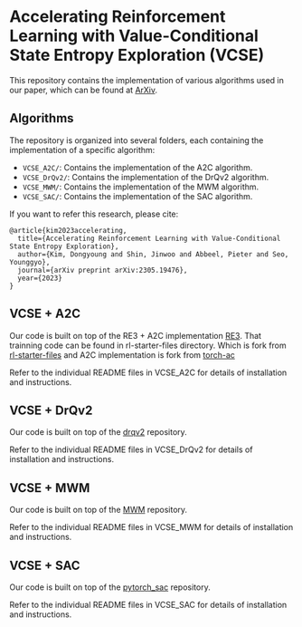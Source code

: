 # Accelerating Reinforcement Learning with Value-Conditional State Entropy Exploration (VCSE)

This repository contains the implementation of various algorithms used in our paper, which can be found at [ArXiv](https://arxiv.org/abs/2305.19476).

## Algorithms

The repository is organized into several folders, each containing the implementation of a specific algorithm:

- `VCSE_A2C/`: Contains the implementation of the A2C algorithm.
- `VCSE_DrQv2/`: Contains the implementation of the DrQv2 algorithm.
- `VCSE_MWM/`: Contains the implementation of the MWM algorithm.
- `VCSE_SAC/`: Contains the implementation of the SAC algorithm.

If you want to refer this research, please cite:

```
@article{kim2023accelerating,
  title={Accelerating Reinforcement Learning with Value-Conditional State Entropy Exploration},
  author={Kim, Dongyoung and Shin, Jinwoo and Abbeel, Pieter and Seo, Younggyo},
  journal={arXiv preprint arXiv:2305.19476},
  year={2023}
}
```

## VCSE + A2C
Our code is built on top of the RE3 + A2C implementation [RE3](https://github.com/younggyoseo/RE3). That trainning code can be found in rl-starter-files directory. Which is fork from [rl-starter-files](https://github.com/lcswillems/rl-starter-files) and A2C implementation is fork from [torch-ac](https://github.com/lcswillems/torch-ac)

Refer to the individual README files in VCSE_A2C for details of installation and instructions.

## VCSE + DrQv2
Our code is built on top of the [drqv2](https://github.com/facebookresearch/drqv2) repository.

Refer to the individual README files in VCSE_DrQv2 for details of installation and instructions.

## VCSE + MWM
Our code is built on top of the [MWM](https://github.com/younggyoseo/MWM) repository.

Refer to the individual README files in VCSE_MWM for details of installation and instructions.

## VCSE + SAC
Our code is built on top of the [pytorch_sac](https://github.com/denisyarats/pytorch_sac) repository.

Refer to the individual README files in VCSE_SAC for details of installation and instructions.

